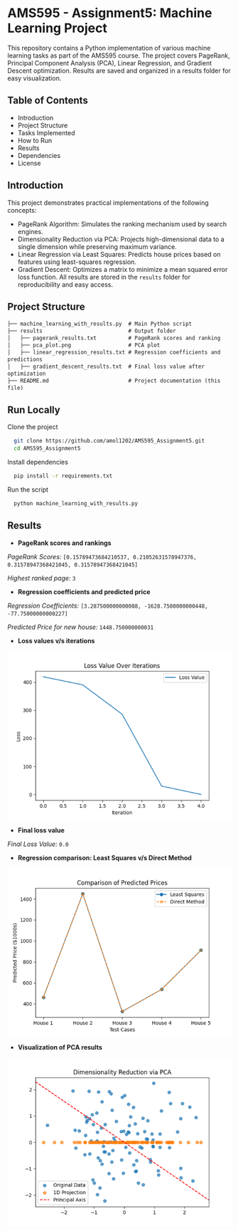 
# AMS595 - Assignment5: Machine Learning Project

This repository contains a Python implementation of various machine learning tasks as part of the AMS595 course. The project covers PageRank, Principal Component Analysis (PCA), Linear Regression, and Gradient Descent optimization. Results are saved and organized in a results folder for easy visualization.


## Table of Contents

- Introduction
- Project Structure
- Tasks Implemented
- How to Run
- Results
- Dependencies
- License
## Introduction

This project demonstrates practical implementations of the following concepts:

- PageRank Algorithm: Simulates the ranking mechanism used by search engines.
- Dimensionality Reduction via PCA: Projects high-dimensional data to a single dimension while preserving maximum variance.
- Linear Regression via Least Squares: Predicts house prices based on features using least-squares regression.
- Gradient Descent: Optimizes a matrix to minimize a mean squared error loss function.
All results are stored in the `results` folder for reproducibility and easy access.
## Project Structure

```
├── machine_learning_with_results.py  # Main Python script
├── results                           # Output folder
│   ├── pagerank_results.txt          # PageRank scores and ranking
│   ├── pca_plot.png                  # PCA plot
│   ├── linear_regression_results.txt # Regression coefficients and predictions
│   ├── gradient_descent_results.txt  # Final loss value after optimization
├── README.md                         # Project documentation (this file)
```

## Run Locally

Clone the project

```bash
  git clone https://github.com/amol1202/AMS595_Assignment5.git
  cd AMS595_Assignment5
```

Install dependencies

```bash
  pip install -r requirements.txt
```

Run the script

```bash
  python machine_learning_with_results.py
```


## Results

- **PageRank scores and rankings**

*PageRank Scores:* `[0.15789473684210537, 0.21052631578947376, 0.31578947368421045, 0.31578947368421045]`

*Highest ranked page:* `3`


- **Regression coefficients and predicted price**

*Regression Coefficients:* `[3.287500000000088, -1628.7500000000448, -77.75000000000227]`

*Predicted Price for new house:* `1448.750000000031`

- **Loss values v/s iterations**

![Loss_Resuls](results/loss_plot.png)

- **Final loss value**

*Final Loss Value:* `0.0`

- **Regression comparison: Least Squares v/s Direct Method**

![Comparison](results/linear_regression_comparison_plot.png)

- **Visualization of PCA results**

![PCA_Resuls](results/pca_plot.png)

